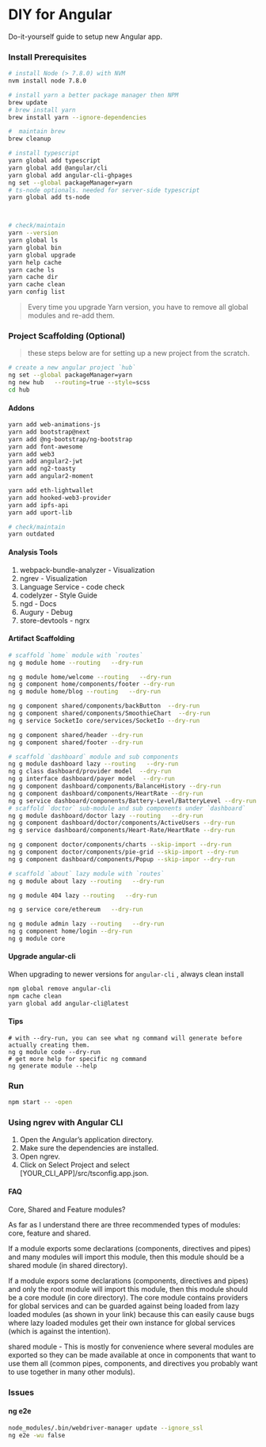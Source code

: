 DIY for Angular
===============
Do-it-yourself guide to setup new Angular app.

### Install Prerequisites
```bash
# install Node (> 7.8.0) with NVM
nvm install node 7.8.0

# install yarn a better package manager then NPM
brew update
# brew install yarn
brew install yarn --ignore-dependencies

#  maintain brew
brew cleanup

# install typescript
yarn global add typescript
yarn global add @angular/cli
yarn global add angular-cli-ghpages
ng set --global packageManager=yarn
# ts-node optionals. needed for server-side typescript
yarn global add ts-node



# check/maintain
yarn --version
yarn global ls
yarn global bin
yarn global upgrade
yarn help cache
yarn cache ls
yarn cache dir
yarn cache clean
yarn config list
```

> Every time you upgrade Yarn version, you have to remove all global modules and re-add them.

### Project Scaffolding (Optional)
> these steps below are for setting up a new project from the scratch.
```bash
# create a new angular project `hub`
ng set --global packageManager=yarn
ng new hub   --routing=true --style=scss
cd hub
```

#### Addons
```bash
yarn add web-animations-js
yarn add bootstrap@next
yarn add @ng-bootstrap/ng-bootstrap
yarn add font-awesome
yarn add web3
yarn add angular2-jwt
yarn add ng2-toasty
yarn add angular2-moment

yarn add eth-lightwallet
yarn add hooked-web3-provider
yarn add ipfs-api
yarn add uport-lib

# check/maintain
yarn outdated
```

#### Analysis Tools
1. webpack-bundle-analyzer - Visualization 
2. ngrev -  Visualization
3. Language Service - code check
4. codelyzer - Style Guide 
5. ngd - Docs 
6. Augury - Debug
7. store-devtools - ngrx

#### Artifact Scaffolding
```bash
# scaffold `home` module with `routes`
ng g module home --routing   --dry-run

ng g module home/welcome --routing   --dry-run
ng g component home/components/footer --dry-run
ng g module home/blog --routing   --dry-run

ng g component shared/components/backButton  --dry-run
ng g component shared/components/SmoothieChart  --dry-run
ng g service SocketIo core/services/SocketIo --dry-run  

ng g component shared/header --dry-run
ng g component shared/footer --dry-run

# scaffold `dashboard` module and sub components
ng g module dashboard lazy --routing   --dry-run
ng g class dashboard/provider model  --dry-run
ng g interface dashboard/payer model  --dry-run
ng g component dashboard/components/BalanceHistory --dry-run
ng g component dashboard/components/HeartRate --dry-run
ng g service dashboard/components/Battery-Level/BatteryLevel --dry-run
# scaffold `doctor` sub-module and sub components under `dashboard`
ng g module dashboard/doctor lazy --routing   --dry-run
ng g component dashboard/doctor/components/ActiveUsers --dry-run
ng g service dashboard/components/Heart-Rate/HeartRate --dry-run

ng g component doctor/components/charts --skip-import --dry-run
ng g component doctor/components/pie-grid --skip-import --dry-run
ng g component dashboard/components/Popup --skip-impor --dry-run

# scaffold `about` lazy module with `routes`
ng g module about lazy --routing   --dry-run

ng g module 404 lazy --routing   --dry-run

ng g service core/ethereum   --dry-run

ng g module admin lazy --routing   --dry-run
ng g component home/login --dry-run
ng g module core
```


#### Upgrade angular-cli
When upgrading to newer versions for `angular-cli` , always clean install
```bash
npm global remove angular-cli
npm cache clean
yarn global add angular-cli@latest
```

#### Tips
```
# with --dry-run, you can see what ng command will generate before actually creating them.
ng g module code --dry-run
# get more help for specific ng command
ng generate module --help
```

### Run
```bash
npm start -- -open
```


### Using ngrev with Angular CLI

1. Open the Angular’s application directory.
2. Make sure the dependencies are installed.
3. Open ngrev.
4. Click on Select Project and select [YOUR_CLI_APP]/src/tsconfig.app.json.

#### FAQ
Core, Shared and Feature modules?

As far as I understand there are three recommended types of modules: core, feature and shared.

If a module exports some declarations (components, directives and pipes) and many modules will import this module, then this module should be a shared module (in shared directory).

If a module expors some declarations (components, directives and pipes) and only the root module will import this module, then this module should be a core module (in core directory).
The core module contains providers for global services and can be guarded against being loaded from lazy loaded modules (as shown in your link) because this can easily cause bugs where lazy loaded modules get their own instance for global services (which is against the intention).


shared module - This is mostly for convenience where several modules are exported so they can be made available at once in components that want to use them all (common pipes, components, and directives you probably want to use together in many other moduls).

### Issues 
#### ng e2e
```bash
node_modules/.bin/webdriver-manager update --ignore_ssl
ng e2e -wu false
```

